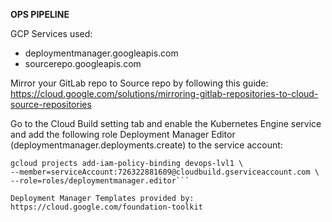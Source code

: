 **OPS PIPELINE**

GCP Services used:
- deploymentmanager.googleapis.com
- sourcerepo.googleapis.com

Mirror your GitLab repo to Source repo by following this guide:
https://cloud.google.com/solutions/mirroring-gitlab-repositories-to-cloud-source-repositories

Go to the Cloud Build setting tab and enable the Kubernetes Engine service and add the following role Deployment Manager Editor (deploymentmanager.deployments.create) to the service account:

```
gcloud projects add-iam-policy-binding devops-lvl1 \
--member=serviceAccount:726322881609@cloudbuild.gserviceaccount.com \
--role=roles/deploymentmanager.editor```

Deployment Manager Templates provided by: https://cloud.google.com/foundation-toolkit